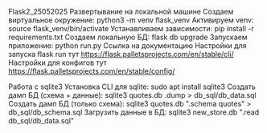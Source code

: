 Flask2_25052025
Развертывание на локальной машине
Создаем виртуальное окружение: python3 -m venv flask_venv
Активируем venv: source flask_venv/bin/activate
Устанавливаем зависимости: pip install -r requirements.txt
Создаем локальную БД: flask db upgrade
Запускаем приложение: python run.py
Ссылка на документацию
Настройки для запуска flask run тут https://flask.palletsprojects.com/en/stable/cli/
Настройки для конфигов тут https://flask.palletsprojects.com/en/stable/config/


Работа с sqlite3
Установка CLI для sqlite:
sudo apt install sqlite3
Создать дамп БД (схема + данные):
sqlite3 quotes.db .dump > db_sql/db_data.sql
Создать дамп БД (только схема):
sqlite3 quotes.db ".schema quotes" > db_sql/db_schema.sql
Загрузить данные в БД:
sqlite3 new_store.db ".read db_sql/db_data.sql"